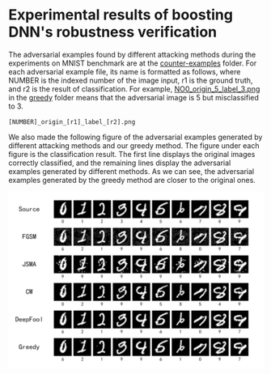 # Experimental results of boosting DNN's robustness verification

The adversarial examples found by different attacking methods during the experiments on MNIST benchmark are at the [counter-examples](https://github.com/DNNBoosting/DNNBoosting_experiment_result/tree/master/counter-examples) folder. For each adversarial example file, its name is formatted as follows, where NUMBER is the indexed number of the image input, r1 is the ground truth, and r2 is the result of classification. For example, [NO0_origin_5_label_3.png](https://github.com/DNNBoosting/DNNBoosting_experiment_result/blob/master/counter-examples/Greedy/NO0_origin_5_label_3.png) in the [greedy](https://github.com/DNNBoosting/DNNBoosting_experiment_result/tree/master/counter-examples/Greedy) folder means that the adversarial image is 5 but misclassified to 3.

    [NUMBER]_origin_[r1]_label_[r2].png

We also made the following figure of the adversarial examples generated by different attacking methods and our greedy method. The figure under each figure is the classification result. The first line displays the original images correctly classified, and the remaining lines display the adversarial examples generated by different methods. As we can see, the adversarial examples generated by the greedy method are closer to the original ones.

![comparision](https://github.com/DNNBoosting/DNNBoosting/blob/master/Comparison.png)
